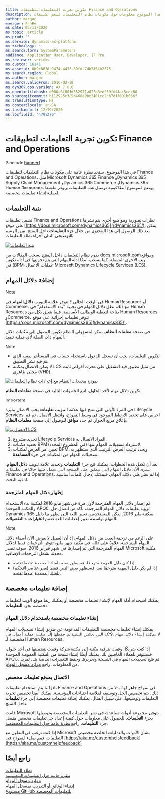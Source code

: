 ```yaml
---
title: تكوين تجربة التعليمات لتطبيقات Finance and Operations
description: يوفر هذا الموضوع معلومات حول مكونات نظام التعليمات لبعض تطبيقات Microsoft Dynamics 365. كما يوضح كيفية توصيل هذه التطبيقات وتوفير ملخص لعملية إنشاء تعليمات مخصصة.
author: margoc
manager: AnnBe
ms.date: 05/11/2020
ms.topic: article
ms.prod: ''
ms.service: dynamics-ax-platform
ms.technology: ''
ms.search.form: SystemParameters
audience: Application User, Developer, IT Pro
ms.reviewer: sericks
ms.custom: 16141
ms.assetid: 0b9c8630-9474-4473-80fd-7db5d54b2275
ms.search.region: Global
ms.author: margoc
ms.search.validFrom: 2016-02-28
ms.dyn365.ops.version: AX 7.0.0
ms.openlocfilehash: d000c3f801d382921a027c8ee259fd44ac5cdc80
ms.sourcegitcommit: b112925c389a460a98c3401cc2c67df7091b066f
ms.translationtype: HT
ms.contentlocale: ar-SA
ms.lasthandoff: 12/19/2020
ms.locfileid: "4798270"
---
```

# <a name="configure-the-help-experience-for-finance-and-operations-apps"></a>تكوين تجربة التعليمات لتطبيقات Finance and Operations

[!include [banner](../includes/banner.md)]

في هذا الموضوع، ستجد نظرة عامة على مكونات نظام التعليمات لتطبيقات Finance and Operations، مثل Microsoft Dynamics 365 Finance وDynamics 365 Supply Chain Management وDynamics 365 Commerce وDynamics 365 Human Resources. يوضح الموضوع أيضًا كيفية توصيل هذه التطبيقات ويوفر ملخصًا لعملية إنشاء تعليمات مخصصة.

## <a name="help-architecture"></a>بنية التعليمات

تشمل تطبيقات Finance and Operations نظرات تصورية ومواضيع أخرى يتم نشرها على موقع [https://docs.microsoft.com/dynamics365](/dynamics365/). يمكن بعد ذلك الوصول إلى هذا المحتوى من خلال جزء **التعليمات** داخل المنتج. يبين الرسم التوضيحي التالي أجزاء نظام التعليمات.

[![بنية التعليمات](./media/help-architecture.png)](./media/help-architecture.png)

يقوم نظام التعليمات داخل المنتج بسحب المقالات من docs.microsoft.com ومواقع ويب الأخرى المتصلة. كما يسحب أيضًا أدلة المهام التي يتم تخزينها في ‏‫أداة تكوين عمليات الأعمال (BPM)‬ في Microsoft Dynamics Lifecycle Services (LCS).

## <a name="adding-task-guides"></a>إضافة دلائل المهام

> [!NOTE]
> في الوقت الحالي لا تتوفر علامة التبويب **دلائل المهام** في Human Resources أو Commerce. <!--We are currently working to enable this functionality in a future release.--> مع ذلك، تظل دلائل المهام في تجربة "بدء الاستخدام" في Human Resources متاحة لتغطية الوظائف الأساسية. فيما يتعلق بكل من Human Resources وCommerce، تتوفر تعليمات إجرائية على موقع [https://docs.microsoft.com/dynamics365](/dynamics365/).

في صفحة **معلمات النظام**، يمكن لمسؤولي النظام تكوين الوصول إلى مكتبات دلائل المهام ذات الصلة لأي عملية تنفيذ.

> [!NOTE]
> - لتكوين التعليمات، يجب أن تسجل الدخول باستخدام حساب في المستأجر نفسه الذي تم فيه نشر التطبيق.
> - لا يمكن الاتصال بمكتبة LCS من مثيل تطبيق قيد التشغيل على محرك أقراص ثابت محلي ظاهري (VHD).

[![نموذج محددات النظام مع إعدادات نظام التعليمات](./media/system-parameters_ops-1024x437.png)](./media/system-parameters_ops.png)

لتكوين دلائل مهام لأحد الحلول، اتبع الخطوات التالية في صفحة **معلمات النظام**.

> [!IMPORTANT]
> في المرة الأولى التي تفتح فيها علامة التبويب **تعليمات** يجب الاتصال بميزة Lifecycle Services. احرص على تحديد الارتباط الموجود في وسط النموذج، وانتظر الاتصال، ثم قم بإغلاق مربع الحوار، ثم حدد **موافق** للوصول إلى صفحة **معلمات النظام**.
>
> [![الاتصال بـ LCS](./media/connect-to-lcs-crop-1024x365.png "الاتصال بـ LCS")](./media/connect-to-lcs-crop.png)

1. تحديد مشروع Lifecycle Services المراد الاتصال به.
2. تحديد مكتبات BPM (في المشروع المحدد) لاسترداد تسجيلات المهام منها.
3. تعيين أمر العرض لمكتبات BPM. ويحدد ترتيب العرض الترتيب الذي ستظهر به تسجيلات المهام من المكتبات في جزء **المساعدة**.

بعد أن تكمل هذه الخطوات، يمكنك فتح جزء **التعليمات** وتحديد علامة تبويب **دلائل المهام**. سترى الآن دلائل المهام التي تنطبق على الصفحة التي تعمل عليها حاليًا في تطبيقات Finance and Operations. إذا لم تعثر على دلائك المهام، فيمكنك إدخال كلمات أساسية لتنقية البحث.

### <a name="showing-translated-task-guides"></a>إظهار دلائل المهام المترجمة

تم إصدار دلائل المهام المترجمة لأول مرة في شهر مايو 2016 لمكتبة بدء الاستخدام والمكتبة الموحدة APQC. لرؤية تعليمات دلائل المهام المترجمة، تأكد من اتصال حل Dynamics 365 بمكتبة مايو 2016. يمكن للمستخدمين تغيير اللغة التي يظهر بها دليل المهام بواسطة تغيير إعدادات اللغة ضمن **الخيارات** &gt; **التفضيلات**.

> [!NOTE]
> على الرغم من ترجمة العديد من دلائل المهام، إلا أن العميل لا يعرض الآن أسماء دلائل المهام المترجمة. علاوةً على ذلك، في مكتبة شهر مايو، تتوفر الترجمات فقط لدلائل المهام المترجمة التي تم إصدارها في شهر فبراير 2016. سوف تصدر Microsoft مكتبة محدثة تشمل الترجمات الإضافية.
>
> - إذا كان دليل المهمة مترجمًا، فسيظهر نصه بلغتك المحددة عندما تفتحه.
> - إذا لم يكن دليل المهمة مترجمًا بعد، فسيظهر بعض النص فقط (نصر عناصر التحكم) بلغتك المحددة عندما تفتحه.

## <a name="adding-custom-help"></a>إضافة تعليمات مخصصة

يمكنك استخدام أدلة المهام لإنشاء تعليمات مخصصة أو يمكنك ربط موقع الويب لتعليمات مخصصة بجزء **التعليمات**.

### <a name="create-custom-help-by-using-task-guides"></a>إنشاء تعليمات مخصصة باستخدام دلائل المهام

يمكنك إنشاء تعليمات مخصصة للتطبيقات المدعومة عن طريق إنشاء تسجيلات المهام التي تعكس التنفيذ ثم حفظها إلى مكتبة عملية أعمال في LCS. لا يمكنك إنشاء دلائل مهام مخصصة لـ Human Resources.

إذا كنت شريكًا، وقمت بترقية مكتبة إلى مكتبة شركة وقمت بتضمينها في أحد حلول، فستتوفر للعملاء الخاصين بك. يمكنك أيضًا إنشاء نسخة من المكتبة العمومية الموحدة APQC، ثم فتح تسجيلات المهام في النسخة وتحريرها وحفظ التغييرات الخاصة بك. لمزيد من المعلومات، راجع [موارد مسجل المهام](../../dev-itpro/user-interface/task-recorder.md).

### <a name="connect-a-custom-help-site"></a>الاتصال بموقع تعليمات مخصص

نادرًا ما يتم استخدام تطبيقات Finance and Operations في نموذج جاهز لها. بدلا من ذلك، يتم تخصيص الحل وتوسيعه لملائمة احتياجات المؤسسة. يمكنك أيضا تخصيص تجربة التعليمات وتوسيعها. على سبيل المثال، يمكنك إضافة تعليمات مخصصة إلى جزء **تعليمات** داخل المنتج.

قامت Microsoft بتوفير مجموعة أدوات تساعدك في نشر التعليمات المخصصة وتوصيلها بجزء **التعليمات**. للحصول على معلومات حول كيفية إعداد حل تعليمات مخصص متصل جزء **التعليمات**، راجع [نظرة عامة حول التعليمات المخصصة](../../dev-itpro/help/custom-help-overview.md).

إذا كنت ترغب في التعاون مع Microsoft بشأن الأدوات والعمليات الخاصة بتخصيص التعليمات، فقم بملء النموذج في [https://aka.ms/customhelpfeedback](https://aka.ms/customhelpfeedback)

## <a name="see-also"></a>راجع أيضًا

[نظام التعليمات](help-overview.md)  
[نظرة عامة حول التعليمات المخصصة](../../dev-itpro/help/custom-help-overview.md)  
[موارد مسجل المهام](../../dev-itpro/user-interface/task-recorder.md)  
[إنشاء الوثائق أو التدريب بمسجل المهام](../../dev-itpro/user-interface/task-recorder-training-docs.md)  
[مستودع GitHub للتعليمات المخصصة](https://github.com/microsoft/dynamics356f-o-custom-help)  
